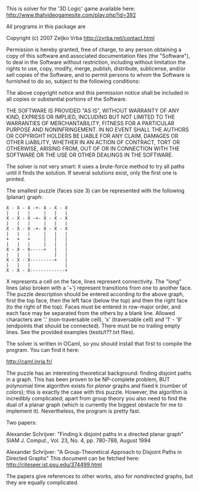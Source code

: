 This is solver for the '3D Logic' game available here:
http://www.thatvideogamesite.com/play.php?id=392

All programs in this package are

  Copyright (c) 2007 Zeljko Vrba <http://zvrba.net/contact.html>

  Permission is hereby granted, free of charge, to any person obtaining
  a copy of this software and associated documentation files (the
  "Software"), to deal in the Software without restriction, including
  without limitation the rights to use, copy, modify, merge, publish,
  distribute, sublicense, and/or sell copies of the Software, and to
  permit persons to whom the Software is furnished to do so, subject to
  the following conditions:

  The above copyright notice and this permission notice shall be
  included in all copies or substantial portions of the Software.

  THE SOFTWARE IS PROVIDED "AS IS", WITHOUT WARRANTY OF ANY KIND,
  EXPRESS OR IMPLIED, INCLUDING BUT NOT LIMITED TO THE WARRANTIES OF
  MERCHANTABILITY, FITNESS FOR A PARTICULAR PURPOSE AND
  NONINFRINGEMENT. IN NO EVENT SHALL THE AUTHORS OR COPYRIGHT HOLDERS BE
  LIABLE FOR ANY CLAIM, DAMAGES OR OTHER LIABILITY, WHETHER IN AN ACTION
  OF CONTRACT, TORT OR OTHERWISE, ARISING FROM, OUT OF OR IN CONNECTION
  WITH THE SOFTWARE OR THE USE OR OTHER DEALINGS IN THE SOFTWARE.

The solver is not very smart: it uses a brute-force method to try all paths
until it finds the solution.  If several solutions exist, only the first one
is printed.

The smallest puzzle (faces size 3) can be represented with the following
(planar) graph:

```
X - X - X -+- X - X - X
|   |   |     |   |   |
X - X - X -+- X - X - X
|   |   |     |   |   |
X - X - X -+- X - X - X
|   |   |     |   |   |
+   +   +     |   |   |
|   |   |     |   |   |
X - X - X-----+   |   |
|   |   |         |   |
X - X - X---------+   |
|   |   |             |
X - X - X-------------+
```

X represents a cell on the face, lines represent connectivity.  The "long"
lines (also broken with a '+') represent transitions from one to another
face. The puzzle description should be entered according to the above graph,
first the top face, then the left face (below the top) and then the right face
(to the right of the top).  Faces must be entered in row-major order, and each
face may be separated from the others by a blank line.  Allowed characters are
'.'  (non-traversable cell), 'x' (traversable cell) and '1' - '9' (endpoints
that should be connected).  There must be no trailing empty lines. See the
provided examples (tests/t??.txt files).

The solver is written in OCaml, so you should install that first to compile
the program.  You can find it here:

http://caml.inria.fr/

The puzzle has an interesting theoretical background: finding disjoint paths
in a graph.  This has been proven to be NP-complete problem, BUT polynomial
time algorithm exists for *planar* graphs and fixed k (number of colors); this
is exactly the case with this puzzle.  However, the algorithm is incredibly
complicated; apart from group theory you also need to find the dual of a
planar graph (which is currently the biggest obstacle for me to implement it).
Nevertheless, the program is pretty fast.

Two papers:

Alexander Schrijver: "Finding k disjoint paths in a directed planar graph"
SIAM J. Comput., Vol. 23, No. 4, pp. 780-788, August 1994

Alexander Schrijver: "A Group-Theoretical Approach to Disjoint Paths in
Directed Graphs"
This document can be fetched here:
http://citeseer.ist.psu.edu/374499.html

The papers give references to other works, also for *nondirected* graphs, but
they are equally complicated.
